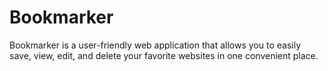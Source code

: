 # Bookmarker
Bookmarker is a user-friendly web application that allows you to easily save, view, edit, and delete your favorite websites in one convenient place.
